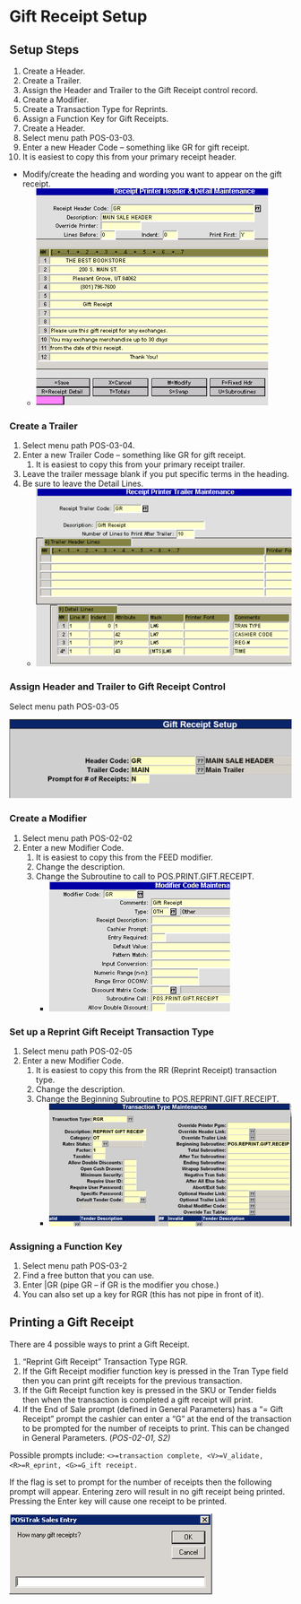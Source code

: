 # Gift Receipt Setup

<PageHeader />

## Setup Steps

1. Create a Header.
2. Create a Trailer.
3. Assign the Header and Trailer to the Gift Receipt control record.
4. Create a Modifier.
5. Create a Transaction Type for Reprints.
6. Assign a Function Key for Gift Receipts.
7. Create a Header.
8. Select menu path POS-03-03.
9. Enter a new Header Code – something like GR for gift receipt.
10. It is easiest to copy this from your primary receipt header.

- Modify/create the heading and wording you want to appear on the gift receipt.
  - ![receipt format screen](./word-image-384.png)

### Create a Trailer

1. Select menu path POS-03-04.
2. Enter a new Trailer Code – something like GR for gift receipt.
    1. It is easiest to copy this from your primary receipt trailer.
3. Leave the trailer message blank if you put specific terms in the heading.
4. Be sure to leave the Detail Lines.
   - ![receipt trailer detail](./word-image-385.png)

### Assign Header and Trailer to Gift Receipt Control

Select menu path POS-03-05

![assign receipt](./word-image-386.png)

### Create a Modifier

1. Select menu path POS-02-02
2. Enter a new Modifier Code.
    1. It is easiest to copy this from the FEED modifier.
    2. Change the description.
    3. Change the Subroutine to call to POS.PRINT.GIFT.RECEIPT.
       - ![modifier screen](./word-image-387.png)

### Set up a Reprint Gift Receipt Transaction Type

1. Select menu path POS-02-05
2. Enter a new Modifier Code.
    1. It is easiest to copy this from the RR (Reprint Receipt) transaction type.
    2. Change the description.
    3. Change the Beginning Subroutine to POS.REPRINT.GIFT.RECEIPT.
       - ![tran type screen](./word-image-388.png)

### Assigning a Function Key

1. Select menu path POS-03-2
2. Find a free button that you can use.
3. Enter |GR (pipe GR – if GR is the modifier you chose.)
4. You can also set up a key for RGR (this has not pipe in front of it).

## Printing a Gift Receipt

There are 4 possible ways to print a Gift Receipt.

1. “Reprint Gift Receipt” Transaction Type RGR.
2. If the Gift Receipt modifier function key is pressed in the Tran Type field then you can print gift receipts for the previous transaction.
3. If the Gift Receipt function key is pressed in the SKU or Tender fields then when the transaction is completed a gift receipt will print.
4. If the End of Sale prompt (defined in General Parameters) has a “<G>= Gift Receipt” prompt the cashier can enter a “G” at the end of the transaction to be prompted for the number of receipts to print. This can be changed in General Parameters. (_POS-02-01, S2)_

Possible prompts include: `<>=transaction complete, <V>=V_alidate, <R>=R_eprint, <G>=G_ift receipt.`

If the flag is set to prompt for the number of receipts then the following prompt will appear. Entering zero will result in no gift receipt being printed. Pressing the Enter key will cause one receipt to be printed.

![reprint prompt](./word-image-389.png)

<PageFooter />

